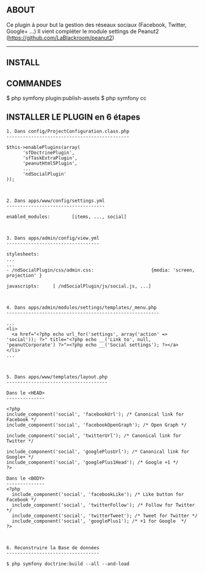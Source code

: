 ## ABOUT ##
Ce plugin à pour but la gestion des réseaux sociaux (Facebook, Twitter, Google+ ...)
Il vient compléter le module settings de Peanut2 (https://github.com/LaBlackroom/peanut2)

------------------------------------------------------------------------------------------

## INSTALL ##
  
  ## COMMANDES
  $ php symfony plugin:publish-assets
  $ php symfony cc


  ## INSTALLER LE PLUGIN en 6 étapes
  
    1. Dans config/ProjectConfiguration.class.php
    ---------------------------------------------
    
    $this->enablePlugins(array(
          'sfDoctrinePlugin',
          'sfTaskExtraPlugin',
          'peanutHtml5Plugin',
          ...
          'ndSocialPlugin'
    ));



    2. Dans apps/www/config/settings.yml
    ------------------------------------

    enabled_modules:        [items, ..., social]



    3. Dans apps/admin/config/view.yml
    ----------------------------------

    stylesheets:
    ...
    ...                           
    - /ndSocialPlugin/css/admin.css:                     {media: 'screen, projection' }

    javascripts:     [ /ndSocialPlugin/js/social.js, ...]



    4. Dans apps/admin/modules/settings/templates/_menu.php
    --------------------------------------------------------

    ...
    <li>
      <a href="<?php echo url_for('settings', array('action' => 'social')); ?>" title="<?php echo __('Link to', null, 'peanutCorporate') ?>"><?php echo __('Social settings'); ?></a>
    </li>
    ...

    

    5. Dans apps/www/templates/layout.php
    -------------------------------------

    Dans le <HEAD>
    --------------

    <?php
    include_component('social', 'facebookUrl'); /* Canonical link for Facebook */  
    include_component('social', 'facebookOpenGraph'); /* Open Graph */
    
    include_component('social', 'twitterUrl'); /* Canonical link for Twitter */
    
    include_component('social', 'googlePlusUrl'); /* Canonical link for Google+ */
    include_component('social', 'googlePlus1Head'); /* Google +1 */
    ?>

    Dans le <BODY>
    --------------
    <?php
      include_component('social', 'facebookLike'); /* Like button for Facebook */
      include_component('social', 'twitterFollow'); /* Follow for Twitter */
      include_component('social', 'twitterTweet'); /* Tweet for Twitter */
      include_component('social', 'googlePlus1'); /* +1 for Google  */
    ?>



    6. Reconstruire la Base de données
    ----------------------------------
    
    $ php symfony doctrine:build --all --and-load